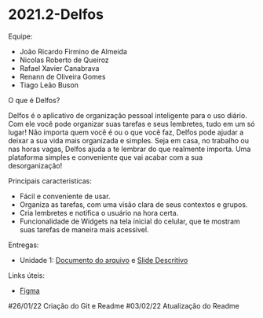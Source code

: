 # 2021.2-Delfos

Equipe:
 - João Ricardo Firmino de Almeida
 - Nicolas Roberto de Queiroz
 - Rafael Xavier Canabrava
 - Renann de Oliveira Gomes
 - Tiago Leão Buson

O que é Delfos?

Delfos é o aplicativo de organização pessoal inteligente para o uso diário.
Com ele você pode organizar suas tarefas e seus lembretes, tudo em um só lugar!
Não importa quem você é ou o que você faz, Delfos pode ajudar a deixar a sua vida mais organizada e simples.
Seja em casa, no trabalho ou nas horas vagas, Delfos ajuda a te lembrar do que realmente importa.
Uma plataforma simples e conveniente que vai acabar com a sua desorganização!

Principais caracteristicas:
 - Fácil e conveniente de usar.
 - Organiza as tarefas, com uma visão clara de seus contextos e grupos.
 - Cria lembretes e notifica o usuário na hora certa.
 - Funcionalidade de Widgets na tela inicial do celular, que te mostram suas tarefas de maneira mais acessivel.

Entregas:
 - Unidade 1:
[Documento do arquivo](https://docs.google.com/document/d/1HR7rtHgrEGjItuvbkPORHD0XW5b7364EYPoJ9nsxj6I/edit?usp=sharing) e 
[Slide Descritivo]()

Links úteis:

- [Figma](https://www.figma.com/file/9luZlstA0pZRrJTQ0e4Qmv/MDS_2021-2?node-id=0%3A1)

 #26/01/22 Criação do Git e Readme
 #03/02/22 Atualização do Readme

